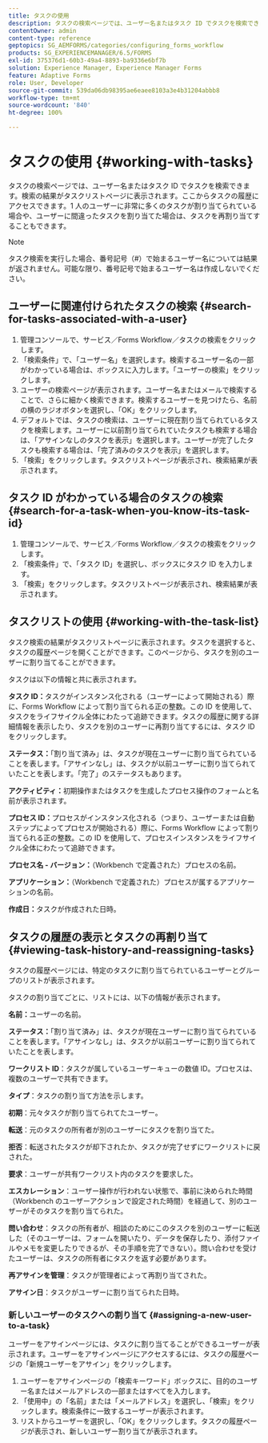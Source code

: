 ```yaml
---
title: タスクの使用
description: タスクの検索ページでは、ユーザー名またはタスク ID でタスクを検索できます。タスクの使用方法について詳しく説明します。
contentOwner: admin
content-type: reference
geptopics: SG_AEMFORMS/categories/configuring_forms_workflow
products: SG_EXPERIENCEMANAGER/6.5/FORMS
exl-id: 375376d1-60b3-49a4-8893-ba9336e6bf7b
solution: Experience Manager, Experience Manager Forms
feature: Adaptive Forms
role: User, Developer
source-git-commit: 539da06db98395ae6eaee8103a3e4b31204abbb8
workflow-type: tm+mt
source-wordcount: '840'
ht-degree: 100%

---
```


# タスクの使用 {#working-with-tasks}

タスクの検索ページでは、ユーザー名またはタスク ID でタスクを検索できます。検索の結果がタスクリストページに表示されます。ここからタスクの履歴にアクセスできます。1 人のユーザーに非常に多くのタスクが割り当てられている場合や、ユーザーに間違ったタスクを割り当てた場合は、タスクを再割り当てすることもできます。

>[!NOTE]
>
>タスク検索を実行した場合、番号記号（#）で始まるユーザー名については結果が返されません。可能な限り、番号記号で始まるユーザー名は作成しないでください。

## ユーザーに関連付けられたタスクの検索 {#search-for-tasks-associated-with-a-user}

1. 管理コンソールで、サービス／Forms Workflow／タスクの検索をクリックします。
1. 「検索条件」で、「ユーザー名」を選択します。検索するユーザー名の一部がわかっている場合は、ボックスに入力します。「ユーザーの検索」をクリックします。
1. ユーザーの検索ページが表示されます。ユーザー名またはメールで検索することで、さらに細かく検索できます。検索するユーザーを見つけたら、名前の横のラジオボタンを選択し、「OK」をクリックします。
1. デフォルトでは、タスクの検索は、ユーザーに現在割り当てられているタスクを検索します。ユーザーに以前割り当てられていたタスクも検索する場合は、「アサインなしのタスクを表示」を選択します。ユーザーが完了したタスクも検索する場合は、「完了済みのタスクを表示」を選択します。
1. 「検索」をクリックします。タスクリストページが表示され、検索結果が表示されます。

## タスク ID がわかっている場合のタスクの検索 {#search-for-a-task-when-you-know-its-task-id}

1. 管理コンソールで、サービス／Forms Workflow／タスクの検索をクリックします。
1. 「検索条件」で、「タスク ID」を選択し、ボックスにタスク ID を入力します。
1. 「検索」をクリックします。タスクリストページが表示され、検索結果が表示されます。

## タスクリストの使用 {#working-with-the-task-list}

タスク検索の結果がタスクリストページに表示されます。タスクを選択すると、タスクの履歴ページを開くことができます。このページから、タスクを別のユーザーに割り当てることができます。

タスクは以下の情報と共に表示されます。

**タスク ID：**&#x200B;タスクがインスタンス化される（ユーザーによって開始される）際に、Forms Workflow によって割り当てられる正の整数。この ID を使用して、タスクをライフサイクル全体にわたって追跡できます。タスクの履歴に関する詳細情報を表示したり、タスクを別のユーザーに再割り当てするには、タスク ID をクリックします。

**ステータス：**「割り当て済み」は、タスクが現在ユーザーに割り当てられていることを表します。「アサインなし」は、タスクが以前ユーザーに割り当てられていたことを表します。「完了」のステータスもあります。

**アクティビティ：**&#x200B;初期操作またはタスクを生成したプロセス操作のフォームと名前が表示されます。

**プロセス ID：**&#x200B;プロセスがインスタンス化される（つまり、ユーザーまたは自動ステップによってプロセスが開始される）際に、Forms Workflow によって割り当てられる正の整数。この ID を使用して、プロセスインスタンスをライフサイクル全体にわたって追跡できます。

**プロセス名 - バージョン：**（Workbench で定義された）プロセスの名前。

**アプリケーション：**（Workbench で定義された）プロセスが属するアプリケーションの名前。

**作成日：**&#x200B;タスクが作成された日時。

## タスクの履歴の表示とタスクの再割り当て {#viewing-task-history-and-reassigning-tasks}

タスクの履歴ページには、特定のタスクに割り当てられているユーザーとグループのリストが表示されます。

タスクの割り当てごとに、リストには、以下の情報が表示されます。

**名前：**&#x200B;ユーザーの名前。

**ステータス：**「割り当て済み」は、タスクが現在ユーザーに割り当てられていることを表します。「アサインなし」は、タスクが以前ユーザーに割り当てられていたことを表します。

**ワークリスト ID**：タスクが属しているユーザーキューの数値 ID。プロセスは、複数のユーザーで共有できます。

**タイプ**：タスクの割り当て方法を示します。

**初期**：元々タスクが割り当てられてたユーザー。

**転送**：元のタスクの所有者が別のユーザーにタスクを割り当てた。

**拒否**：転送されたタスクが却下されたか、タスクが完了せずにワークリストに戻された。

**要求**：ユーザーが共有ワークリスト内のタスクを要求した。

**エスカレーション**：ユーザー操作が行われない状態で、事前に決められた時間（Workbench のユーザーアクションで設定された時間）を経過して、別のユーザーがそのタスクを割り当てられた。

**問い合わせ**：タスクの所有者が、相談のためにこのタスクを別のユーザーに転送した（そのユーザーは、フォームを開いたり、データを保存したり、添付ファイルやメモを変更したりできるが、その手順を完了できない）。問い合わせを受けたユーザーは、タスクの所有者にタスクを返す必要があります。

**再アサインを管理**：タスクが管理者によって再割り当てされた。

**アサイン日**：タスクがユーザーに割り当てられた日時。

### 新しいユーザーのタスクへの割り当て {#assigning-a-new-user-to-a-task}

ユーザーをアサインページには、タスクに割り当てることができるユーザーが表示されます。ユーザーをアサインページにアクセスするには、タスクの履歴ページの「新規ユーザーをアサイン」をクリックします。

1. ユーザーをアサインページの「検索キーワード」ボックスに、目的のユーザー名またはメールアドレスの一部またはすべてを入力します。
1. 「使用中」の「名前」または「メールアドレス」を選択し、「検索」をクリックします。検索条件に一致するユーザーが表示されます。
1. リストからユーザーを選択し、「OK」をクリックします。タスクの履歴ページが表示され、新しいユーザー割り当てが表示されます。
